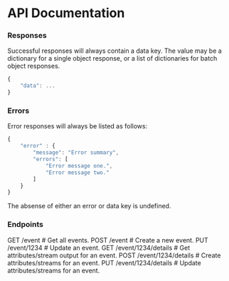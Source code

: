 # API Documentation

### Responses
Successful responses will always contain a data key. The value may be a
dictionary for a single object response, or a list of dictionaries for
batch object responses.

```javascript
{
    "data": ...
}
```

### Errors

Error responses will always be listed as follows:

```javascript
{
    "error" : {
        "message": "Error summary",
        "errors": [
            "Error message one.",
            "Error message two."
        ]
    }
}
```

The absense of either an error or data key is undefined.

### Endpoints

GET  /event       # Get all events.
POST /event       # Create a new event.
PUT  /event/1234  # Update an event.
GET  /event/1234/details  # Get attributes/stream output for an event.
POST /event/1234/details  # Create attributes/streams for an event.
PUT  /event/1234/details  # Update attributes/streams for an event.


